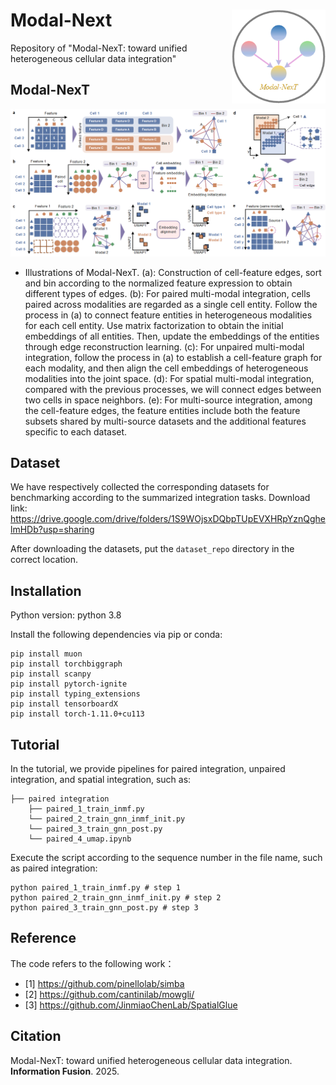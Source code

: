 # Modal-Next  <img src="./dataset_repo/modal-next.png" align="right" width="150px"/>
Repository of "Modal-NexT: toward unified heterogeneous cellular data integration"

## Modal-NexT

<p align="center">
  <img src="./dataset_repo/model.png" alt="Overview Image" width="800">
</p>

- Illustrations of Modal-NexT. (a): Construction of cell-feature edges, sort and bin according to the normalized feature expression to obtain different types of edges. (b): For paired multi-modal integration, cells paired across modalities are regarded as a single cell entity. Follow the process in (a) to connect feature entities in heterogeneous modalities for each cell entity. Use matrix factorization to obtain the initial embeddings of all entities. Then, update the embeddings of the entities through edge reconstruction learning. (c): For unpaired multi-modal integration, follow the process in (a) to establish a cell-feature graph for each modality, and then align the cell embeddings of heterogeneous modalities into the joint space. (d): For spatial multi-modal integration, compared with the previous processes, we will connect edges between two cells in space neighbors. (e): For multi-source integration, among the cell-feature edges, the feature entities include both the feature subsets shared by multi-source datasets and the additional features specific to each dataset.


## Dataset
We have respectively collected the corresponding datasets for benchmarking according to the summarized integration tasks. Download link: https://drive.google.com/drive/folders/1S9WOjsxDQbpTUpEVXHRpYznQghelmHDb?usp=sharing

After downloading the datasets, put the `dataset_repo` directory in the correct location.

## Installation
Python version: python 3.8

Install the following dependencies via pip or conda:
```
pip install muon
pip install torchbiggraph
pip install scanpy
pip install pytorch-ignite
pip install typing_extensions
pip install tensorboardX
pip install torch-1.11.0+cu113
```

## Tutorial
In the tutorial, we provide pipelines for paired integration, unpaired integration, and spatial integration, such as:
```
├── paired integration
    ├── paired_1_train_inmf.py
    └── paired_2_train_gnn_inmf_init.py
    └── paired_3_train_gnn_post.py
    └── paired_4_umap.ipynb
```

Execute the script according to the sequence number in the file name, such as paired integration:
```
python paired_1_train_inmf.py # step 1
python paired_2_train_gnn_inmf_init.py # step 2
python paired_3_train_gnn_post.py # step 3
```

## Reference
The code refers to the following work：
- [1] https://github.com/pinellolab/simba
- [2] https://github.com/cantinilab/mowgli/
- [3] https://github.com/JinmiaoChenLab/SpatialGlue

## Citation
Modal-NexT: toward unified heterogeneous cellular data integration. **Information Fusion**. 2025.
